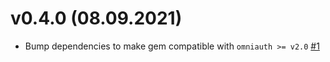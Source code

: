 # v0.4.0 (08.09.2021)
- Bump dependencies to make gem compatible with `omniauth >= v2.0` [#1](https://github.com/Crown-Commercial-Service/ccs_omniauth_openid_connect/pull/1)

